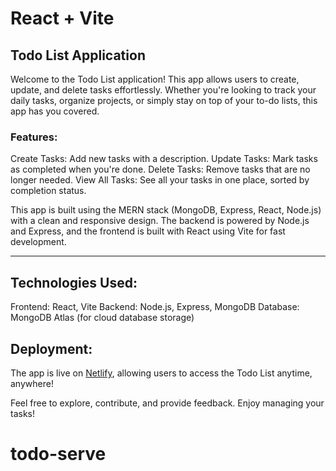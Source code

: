 # React + Vite

## Todo List Application

Welcome to the Todo List application! This app allows users to create, update, and delete tasks effortlessly. Whether you're looking to track your daily tasks, organize projects, or simply stay on top of your to-do lists, this app has you covered.

### Features:

 Create Tasks: Add new tasks with a description.
Update Tasks: Mark tasks as completed when you're done.
Delete Tasks: Remove tasks that are no longer needed.
View All Tasks: See all your tasks in one place, sorted by completion status.

This app is built using the MERN stack (MongoDB, Express, React, Node.js) with a clean and responsive design. The backend is powered by Node.js and Express, and the frontend is built with React using Vite for fast development.

 ----
 ## Technologies Used:
Frontend: React, Vite
Backend: Node.js, Express, MongoDB
Database: MongoDB Atlas (for cloud database storage)

## Deployment:
The app is live on [Netlify](https://dotodotask.netlify.app/), allowing users to access the Todo List anytime, anywhere!

Feel free to explore, contribute, and provide feedback. Enjoy managing your tasks!

# todo-serve
